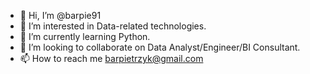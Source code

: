 - 👋 Hi, I’m @barpie91
- 👀 I’m interested in Data-related technologies.
- 🌱 I’m currently learning Python.
- 💞️ I’m looking to collaborate on Data Analyst/Engineer/BI Consultant.
- 📫 How to reach me barpietrzyk@gmail.com

<!---
barpie91/barpie91 is a ✨ special ✨ repository because its `README.md` (this file) appears on your GitHub profile.
You can click the Preview link to take a look at your changes.
--->
